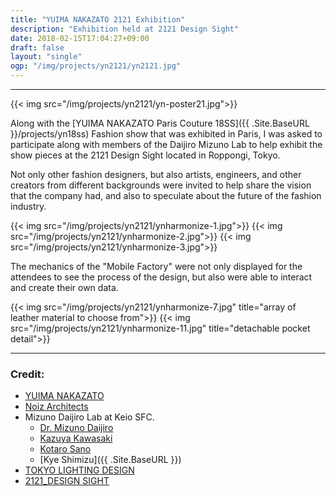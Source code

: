 ```yaml
---
title: "YUIMA NAKAZATO 2121 Exhibition"
description: "Exhibition held at 2121 Design Sight"
date: 2018-02-15T17:04:27+09:00
draft: false
layout: "single"
ogp: "/img/projects/yn2121/yn2121.jpg"
---
```

---

{{< img src="/img/projects/yn2121/yn-poster21.jpg">}}

Along with the [YUIMA NAKAZATO Paris Couture 18SS]({{ .Site.BaseURL }}/projects/yn18ss) Fashion show that was exhibited in Paris, I was asked to participate along with members of the Daijiro Mizuno Lab to help exhibit the show pieces at the 2121 Design Sight located in Roppongi, Tokyo. 

Not only other fashion designers, but also artists, engineers, and other creators from different backgrounds were invited to help share the vision that the company had, and also to speculate about the future of the fashion industry.

{{< img src="/img/projects/yn2121/ynharmonize-1.jpg">}}
{{< img src="/img/projects/yn2121/ynharmonize-2.jpg">}}
{{< img src="/img/projects/yn2121/ynharmonize-3.jpg">}}

The mechanics of the "Mobile Factory" were not only displayed for the attendees to see the process of the design, but also were able to interact and create their own data.

{{< img src="/img/projects/yn2121/ynharmonize-7.jpg" title="array of leather material to choose from">}}
{{< img src="/img/projects/yn2121/ynharmonize-11.jpg" title="detachable pocket detail">}}




--- 
### Credit:

* [YUIMA NAKAZATO](http://www.yuimanakazato.com/)
* [Noiz Architects](http://noizarchitects.com/)
* Mizuno Daijiro Lab at Keio SFC.
  * [Dr. Mizuno Daijiro](http://www.daijirom.com/)
  * [Kazuya Kawasaki](http://kzykwsk.tumblr.com/)
  * [Kotaro Sano](https://kotarosano.tumblr.com/)
  * [Kye Shimizu]({{ .Site.BaseURL }})
* [TOKYO LIGHTING DESIGN](http://tokyolighting.com/)
* [2121_DESIGN SIGHT](https://www.2121designsight.jp)
